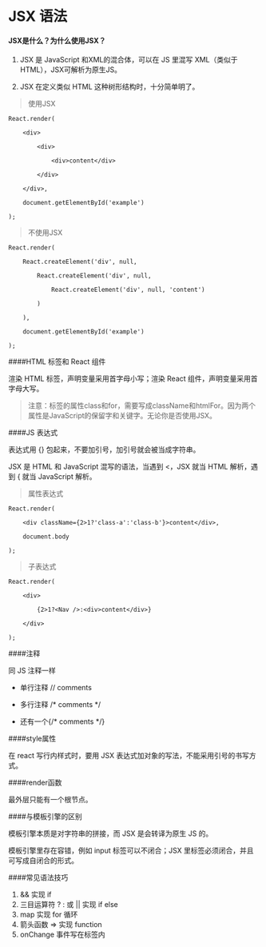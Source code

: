 # JSX 语法

#### JSX是什么？为什么使用JSX？

1. JSX 是 JavaScript 和XML的混合体，可以在 JS 里混写 XML（类似于HTML），JSX可解析为原生JS。

2.  JSX 在定义类似 HTML 这种树形结构时，十分简单明了。



>使用JSX



    React.render(

        <div>

            <div>

                <div>content</div>

            </div>

        </div>,

        document.getElementById('example')

    );

    

>不使用JSX



    React.render(

        React.createElement('div', null,

            React.createElement('div', null,

                React.createElement('div', null, 'content')

            )

        ),

        document.getElementById('example')

    );



####HTML 标签和 React 组件

渲染 HTML 标签，声明变量采用首字母小写；渲染 React 组件，声明变量采用首字母大写。

>注意：标签的属性class和for，需要写成className和htmlFor。因为两个属性是JavaScript的保留字和关键字。无论你是否使用JSX。



####JS 表达式



表达式用 {} 包起来，不要加引号，加引号就会被当成字符串。



JSX 是 HTML 和 JavaScript 混写的语法，当遇到 <，JSX 就当 HTML 解析，遇到 { 就当 JavaScript 解析。



>属性表达式



    React.render(

        <div className={2>1?'class-a':'class-b'}>content</div>,

        document.body

    );



>子表达式



    React.render(

        <div>

            {2>1?<Nav />:<div>content</div>}

        </div>

    );



####注释

同 JS 注释一样

+ 单行注释 // comments

+ 多行注释 /* comments */

+ 还有一个{/* comments */}



####style属性

在 react 写行内样式时，要用 JSX 表达式加对象的写法，不能采用引号的书写方式。



####render函数

最外层只能有一个根节点。



####与模板引擎的区别

模板引擎本质是对字符串的拼接，而 JSX 是会转译为原生 JS 的。

模板引擎里存在容错，例如 input 标签可以不闭合；JSX 里标签必须闭合，并且可写成自闭合的形式。

####常见语法技巧

1. && 实现 if
2. 三目运算符 ? : 或 || 实现 if else
3. map 实现 for 循环
4. 箭头函数 => 实现 function
5. onChange 事件写在标签内 


















